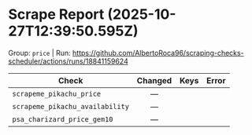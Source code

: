 # Scrape Report (2025-10-27T12:39:50.595Z)

Group: `price`  |  Run: https://github.com/AlbertoRoca96/scraping-checks-scheduler/actions/runs/18841159624

| Check | Changed | Keys | Error |
|---|:---:|:--|:--|
| `scrapeme_pikachu_price` | — |  |  |
| `scrapeme_pikachu_availability` | — |  |  |
| `psa_charizard_price_gem10` | — |  |  |
